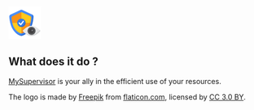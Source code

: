 <img src="src/main/resources/img/logo.png" width="64px" height="64px" alt="MySupervisor logo"/>

## What does it do ?
[MySupervisor](https://www.my-supervisor.xyz) is your ally in the efficient use of your resources.

The logo is made by [Freepik](http://www.freepik.com) from [flaticon.com](http://www.flaticon.com),
licensed by [CC 3.0 BY](http://creativecommons.org/licenses/by/3.0/).
